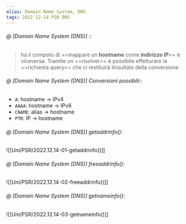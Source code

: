 ```yaml
---
alias: Domain Name System, DNS
tags: 2022-12-14 PSR DNS
---
```


###### @ [Domain Name System (DNS)] ::
> ha il compoto di ==mappare un **hostname** come **indirizzo IP**== e viceversa. Tramite un ==risolver== è possibile effetturare la ==richiesta query== che ci restituirà ilrisultato della conversione
<!--ID: 1672771105218-->



###### @ [Domain Name System (DNS)] Conversioni possibili::
- `A`: hostname $\to$ IPv4
- `AAAA`: hostname $\to$ IPv6
- `CNAME`: alias $\to$ hostname
- `PTR`: IP $\to$ hostname
<!--ID: 1672771105220-->




###### @ [Domain Name System (DNS)] getaddrinfo():
![[Uni/PSR/2022.12.14-01-getaddrinfo()]]


###### @ [Domain Name System (DNS)] freeaddrinfo():
![[Uni/PSR/2022.12.14-02-freeaddrinfo()]]


###### @ [Domain Name System (DNS)] getnameinfo():
![[Uni/PSR/2022.12.14-03-getnameinfo()]]